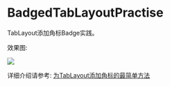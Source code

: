 # BadgedTabLayoutPractise
TabLayout添加角标Badge实践。

效果图:

![](http://7xlpfl.com1.z0.glb.clouddn.com/sherlockshi/2016-11-03-demo2.gif)

详细介绍请参考: [为TabLayout添加角标的最简单方法](http://sherlockshi.github.io/simplest-method-to-badge-TabLayout.html)